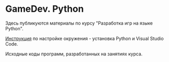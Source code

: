 # GameDev. Python
Здесь публикуются материалы по курсу "Разработка игр на языке Python".

[Инструкция](gameved-python.environment-install.pdf?raw=true) по настройке окружения - установка Python и Visual Studio Code.

Исходные коды программ, разработанных на занятиях курса.

